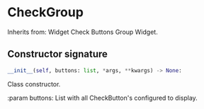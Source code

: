 # CheckGroup
Inherits from: Widget
Check Buttons Group Widget.
## Constructor signature
```python
__init__(self, buttons: list, *args, **kwargs) -> None:
```
Class constructor.

  
:param buttons: List with all CheckButton's configured to display.
  
